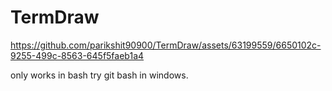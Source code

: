 # TermDraw 



https://github.com/parikshit90900/TermDraw/assets/63199559/6650102c-9255-499c-8563-645f5faeb1a4



only works in bash try git bash in windows.
